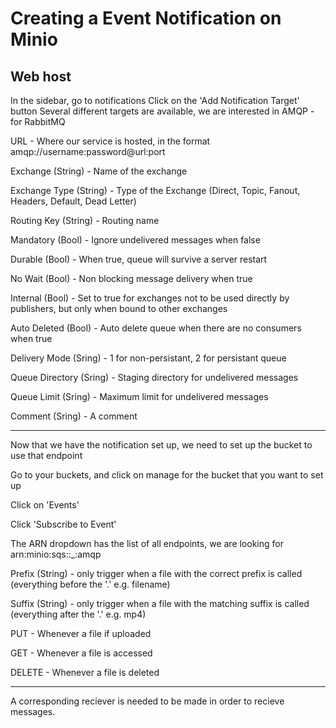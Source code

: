 # Creating a Event Notification on Minio
## Web host
In the sidebar, go to notifications
Click on the 'Add Notification Target' button
Several different targets are available, we are interested in AMQP - for RabbitMQ

URL - Where our service is hosted, in the format amqp://username:password@url:port

Exchange (String) - Name of the exchange

Exchange Type (String) - Type of the Exchange (Direct, Topic, Fanout, Headers, Default, Dead Letter)

Routing Key (String) - Routing name

Mandatory (Bool) - Ignore undelivered messages when false

Durable (Bool) - When true, queue will survive a server restart

No Wait (Bool) - Non blocking message delivery when true

Internal (Bool) - Set to true for exchanges not to be used directly by publishers, but only when bound to other exchanges

Auto Deleted (Bool) - Auto delete queue when there are no consumers when true

Delivery Mode (Sring) - 1 for non-persistant, 2 for persistant queue

Queue Directory (Sring) - Staging directory for undelivered messages

Queue Limit (Sring) - Maximum limit for undelivered messages

Comment  (Sring) - A comment

---

Now that we have the notification set up, we need to set up the bucket to use that endpoint

Go to your buckets, and click on manage for the bucket that you want to set up

Click on 'Events'

Click 'Subscribe to Event'

The ARN dropdown has the list of all endpoints, we are looking for arn:minio:sqs::_:amqp

Prefix (String) - only trigger when a file with the correct prefix is called (everything before the '.' e.g. 
filename)

Suffix (String) - only trigger when a file with the matching suffix is called (everything after the '.' e.g. 
mp4) 

PUT - Whenever a file if uploaded

GET - Whenever a file is accessed

DELETE - Whenever a file is deleted

---

A corresponding reciever is needed to be made in order to recieve messages.


